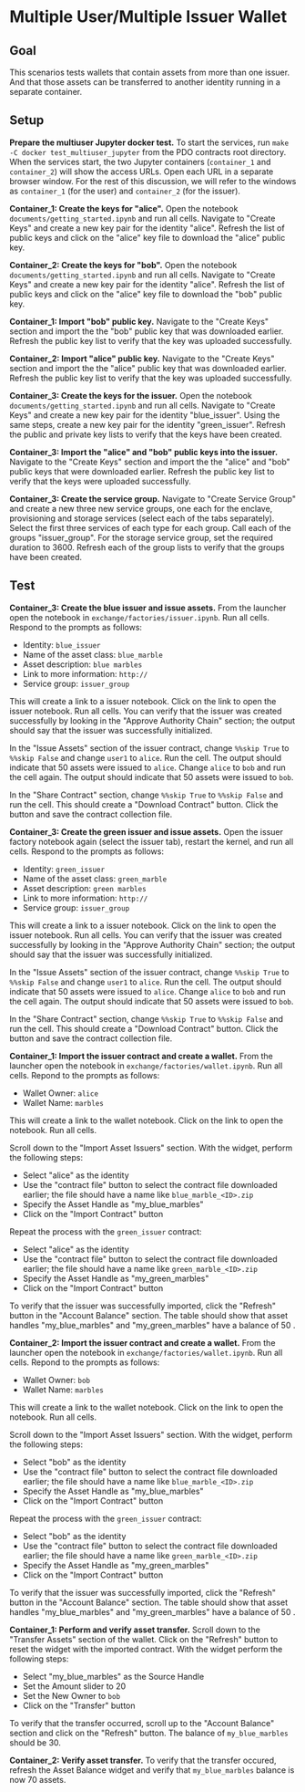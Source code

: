 <!---
Licensed under Creative Commons Attribution 4.0 International License
https://creativecommons.org/licenses/by/4.0/
--->

# Multiple User/Multiple Issuer Wallet #

## Goal ##

This scenarios tests wallets that contain assets from more than
one issuer. And that those assets can be transferred to another
identity running in a separate container.

## Setup ##

**Prepare the multiuser Jupyter docker test.** To start the services,
run `make -C docker test_multiuser_jupyter` from the PDO contracts
root directory. When the services start, the two Jupyter containers
(`container_1` and `container_2`) will show the access URLs. Open each
URL in a separate browser window. For the rest of this discussion, we
will refer to the windows as `container_1` (for the user) and
`container_2` (for the issuer).

**Container_1: Create the keys for "alice".** Open the notebook
`documents/getting_started.ipynb` and run all cells. Navigate to
"Create Keys" and create a new key pair for the identity
"alice". Refresh the list of public keys and click on the "alice" key
file to download the "alice" public key.

**Container_2: Create the keys for "bob".** Open the notebook
`documents/getting_started.ipynb` and run all cells. Navigate to
"Create Keys" and create a new key pair for the identity
"alice". Refresh the list of public keys and click on the "alice" key
file to download the "bob" public key.

**Container_1: Import "bob" public key.** Navigate to the "Create
Keys" section and import the the "bob" public key that was downloaded
earlier. Refresh the public key list to verify that the key was
uploaded successfully.

**Container_2: Import "alice" public key.** Navigate to the "Create
Keys" section and import the the "alice" public key that was
downloaded earlier. Refresh the public key list to verify that the key
was uploaded successfully.

**Container_3: Create the keys for the issuer.** Open the notebook
`documents/getting_started.ipynb` and run all cells. Navigate to
"Create Keys" and create a new key pair for the identity
"blue_issuer". Using the same steps, create a new key pair for the
identity "green_issuer". Refresh the public and private key lists to
verify that the keys have been created.

**Container_3: Import the "alice" and "bob" public keys into the
issuer.** Navigate to the "Create Keys" section and import the the
"alice" and "bob" public keys that were downloaded earlier. Refresh
the public key list to verify that the keys were uploaded
successfully.

**Container_3: Create the service group.** Navigate to "Create Service
Group" and create a new three new service groups, one each for the
enclave, provisioning and storage services (select each of the tabs
separately). Select the first three services of each type for each
group. Call each of the groups "issuer_group". For the storage
service group, set the required duration to 3600. Refresh each of the
group lists to verify that the groups have been created.

## Test ##

**Container_3: Create the blue issuer and issue assets.** From the
launcher open the notebook in
`exchange/factories/issuer.ipynb`. Run all cells. Respond to the
prompts as follows:

* Identity: `blue_issuer`
* Name of the asset class: `blue_marble`
* Asset description: `blue marbles`
* Link to more information: `http://`
* Service group: `issuer_group`

This will create a link to a issuer notebook. Click on the link to
open the issuer notebook. Run all cells. You can verify that the
issuer was created successfully by looking in the "Approve Authority
Chain" section; the output should say that the issuer was successfully
initialized.

In the "Issue Assets" section of the issuer contract, change `%%skip
True` to `%%skip False` and change `user1` to `alice`. Run the
cell. The output should indicate that 50 assets were issued to
`alice`. Change `alice` to `bob` and run the cell again. The output
should indicate that 50 assets were issued to `bob`.

In the "Share Contract" section, change `%%skip True` to `%%skip
False` and run the cell. This should create a "Download Contract"
button. Click the button and save the contract collection file.

**Container_3: Create the green issuer and issue assets.** Open the
issuer factory notebook again (select the issuer tab), restart the
kernel, and run all cells. Respond to the prompts as follows:

* Identity: `green_issuer`
* Name of the asset class: `green_marble`
* Asset description: `green marbles`
* Link to more information: `http://`
* Service group: `issuer_group`

This will create a link to a issuer notebook. Click on the link to
open the issuer notebook. Run all cells. You can verify that the
issuer was created successfully by looking in the "Approve Authority
Chain" section; the output should say that the issuer was successfully
initialized.

In the "Issue Assets" section of the issuer contract, change `%%skip
True` to `%%skip False` and change `user1` to `alice`. Run the
cell. The output should indicate that 50 assets were issued to
`alice`. Change `alice` to `bob` and run the cell again. The output
should indicate that 50 assets were issued to `bob`.

In the "Share Contract" section, change `%%skip True` to `%%skip
False` and run the cell. This should create a "Download Contract"
button. Click the button and save the contract collection file.

**Container_1: Import the issuer contract and create a wallet.** From
the launcher open the notebook in `exchange/factories/wallet.ipynb`.
Run all cells. Repond to the prompts as follows:

* Wallet Owner: `alice`
* Wallet Name: `marbles`

This will create a link to the wallet notebook. Click on the link to
open the notebook. Run all cells.

Scroll down to the "Import Asset Issuers" section. With the widget,
perform the following steps:

* Select "alice" as the identity
* Use the "contract file" button to select the contract file
  downloaded earlier; the file should have a name like
  `blue_marble_<ID>.zip`
* Specify the Asset Handle as "my_blue_marbles"
* Click on the "Import Contract" button

Repeat the process with the `green_issuer` contract:

* Select "alice" as the identity
* Use the "contract file" button to select the contract file
  downloaded earlier; the file should have a name like
  `green_marble_<ID>.zip`
* Specify the Asset Handle as "my_green_marbles"
* Click on the "Import Contract" button

To verify that the issuer was successfully imported, click the
"Refresh" button in the "Account Balance" section. The table should
show that asset handles "my_blue_marbles" and "my_green_marbles" have
a balance of 50 .

**Container_2: Import the issuer contract and create a wallet.** From
the launcher open the notebook in `exchange/factories/wallet.ipynb`.
Run all cells. Repond to the prompts as follows:

* Wallet Owner: `bob`
* Wallet Name: `marbles`

This will create a link to the wallet notebook. Click on the link to
open the notebook. Run all cells.

Scroll down to the "Import Asset Issuers" section. With the widget,
perform the following steps:

* Select "bob" as the identity
* Use the "contract file" button to select the contract file
  downloaded earlier; the file should have a name like
  `blue_marble_<ID>.zip`
* Specify the Asset Handle as "my_blue_marbles"
* Click on the "Import Contract" button

Repeat the process with the `green_issuer` contract:

* Select "bob" as the identity
* Use the "contract file" button to select the contract file
  downloaded earlier; the file should have a name like
  `green_marble_<ID>.zip`
* Specify the Asset Handle as "my_green_marbles"
* Click on the "Import Contract" button

To verify that the issuer was successfully imported, click the
"Refresh" button in the "Account Balance" section. The table should
show that asset handles "my_blue_marbles" and "my_green_marbles" have
a balance of 50 .

**Container_1: Perform and verify asset transfer.** Scroll down to the
"Transfer Assets" section of the wallet. Click on the "Refresh" button
to reset the widget with the imported contract. With the widget
perform the following steps:

* Select "my_blue_marbles" as the Source Handle
* Set the Amount slider to 20
* Set the New Owner to `bob`
* Click on the "Transfer" button

To verify that the transfer occurred, scroll up to the "Account
Balance" section and click on the "Refresh" button. The balance of
`my_blue_marbles` should be 30.

**Container_2: Verify asset transfer.** To verify that the transfer
occured, refresh the Asset Balance widget and verify that
`my_blue_marbles` balance is now 70 assets.
